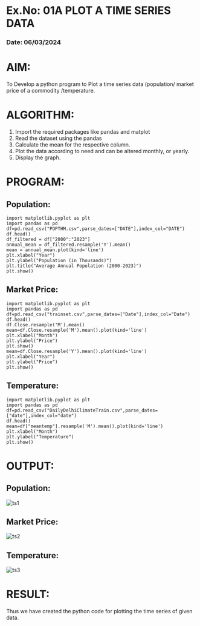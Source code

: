 # Ex.No: 01A PLOT A TIME SERIES DATA
###  Date: 06/03/2024

# AIM:
To Develop a python program to Plot a time series data (population/ market price of a commodity
/temperature.
# ALGORITHM:
1. Import the required packages like pandas and matplot
2. Read the dataset using the pandas
3. Calculate the mean for the respective column.
4. Plot the data according to need and can be altered monthly, or yearly.
5. Display the graph.

# PROGRAM:
## Population:
```
import matplotlib.pyplot as plt
import pandas as pd
df=pd.read_csv("POPTHM.csv",parse_dates=["DATE"],index_col="DATE")
df.head()
df_filtered = df["2000":"2023"]
annual_mean = df_filtered.resample('Y').mean()
mean = annual_mean.plot(kind='line')
plt.xlabel("Year")
plt.ylabel("Population (in Thousands)")
plt.title("Average Annual Population (2000-2023)")
plt.show()
```
## Market Price:
```
import matplotlib.pyplot as plt
import pandas as pd
df=pd.read_csv("trainset.csv",parse_dates=["Date"],index_col="Date")
df.head()
df.Close.resample('M').mean()
mean=df.Close.resample('M').mean().plot(kind='line')
plt.xlabel("Month")
plt.ylabel("Price")
plt.show()
mean=df.Close.resample('Y').mean().plot(kind='line')
plt.xlabel("Year")
plt.ylabel("Price")
plt.show()
```
## Temperature:
```
import matplotlib.pyplot as plt
import pandas as pd
df=pd.read_csv("DailyDelhiClimateTrain.csv",parse_dates=["date"],index_col="date")
df.head()
mean=df["meantemp"].resample('M').mean().plot(kind='line')
plt.xlabel("Month")
plt.ylabel("Temperature")
plt.show()
```

# OUTPUT:
## Population:
![ts1](https://github.com/Ishu-Vasanth/TSA_EXP1/assets/94154614/422d6b38-3268-4a3b-903a-2a995cc97997)

## Market Price:
![ts2](https://github.com/Ishu-Vasanth/TSA_EXP1/assets/94154614/744432ae-0d4a-4eed-8251-30766677b6f5)

## Temperature:
![ts3](https://github.com/Ishu-Vasanth/TSA_EXP1/assets/94154614/86d585df-0eb1-434b-9674-a6f8ad3f8e97)

# RESULT:
Thus we have created the python code for plotting the time series of given data.
